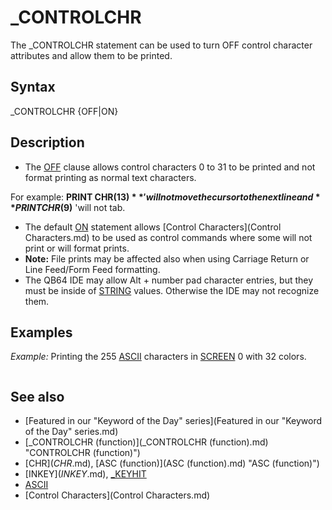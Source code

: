 # _CONTROLCHR

The _CONTROLCHR statement can be used to turn OFF control character attributes and allow them to be printed.

  

## Syntax

_CONTROLCHR {OFF|ON}
  

## Description

* The [OFF](OFF.md) clause allows control characters 0 to 31 to be printed and not format printing as normal text characters.

For example: **PRINT CHR$(13)** 'will not move the cursor to the next line and **PRINT CHR$(9)** 'will not tab.
* The default [ON](ON.md) statement allows [Control Characters](Control Characters.md) to be used as control commands where some will not print or will format prints.
* **Note:** File prints may be affected also when using Carriage Return or Line Feed/Form Feed formatting.
* The QB64 IDE may allow Alt + number pad character entries, but they must be inside of [STRING](STRING.md) values. Otherwise the IDE may not recognize them.

  

## Examples

*Example:* Printing the 255 [ASCII](ASCII.md) characters in [SCREEN](SCREEN.md) 0 with 32 colors.

``` [DIM](DIM.md) i [AS](AS.md) [_UNSIGNED](_UNSIGNED.md) [_BYTE](_BYTE.md) [WIDTH](WIDTH.md) 40, 25 [CLS](CLS.md) _CONTROLCHR [OFF](OFF.md) i = 0 [DO](DO.md)     [PRINT](PRINT.md) [CHR$](CHR$.md)(i);     i = i + 1     [IF](IF.md) (i [AND](AND.md) "AND (boolean)") &HF) = 0 [THEN](THEN.md) [PRINT](PRINT.md) [LOOP WHILE](LOOP WHILE.md) i [LOCATE](LOCATE.md) 1, 20 [DO](DO.md)     [COLOR](COLOR.md) i [AND](AND.md) &HF [OR](OR.md) (i [AND](AND.md) &H80) \ &H8, (i [AND](AND.md) &H70) \ &H10     [PRINT](PRINT.md) [CHR$](CHR$.md)(i);     i = i + 1     [IF](IF.md) (i [AND](AND.md) "AND (boolean)") &HF) = 0 [THEN](THEN.md) [LOCATE](LOCATE.md) 1 + i \ &H10, 20 [LOOP WHILE](LOOP WHILE.md) i [END](END.md)  
```

  

## See also

* [Featured in our "Keyword of the Day" series](Featured in our "Keyword of the Day" series.md)
* [_CONTROLCHR (function)](_CONTROLCHR (function).md) "CONTROLCHR (function)")
* [CHR$](CHR$.md), [ASC (function)](ASC (function).md) "ASC (function)")
* [INKEY$](INKEY$.md), [_KEYHIT](_KEYHIT.md)
* [ASCII](ASCII.md)
* [Control Characters](Control Characters.md)

  
